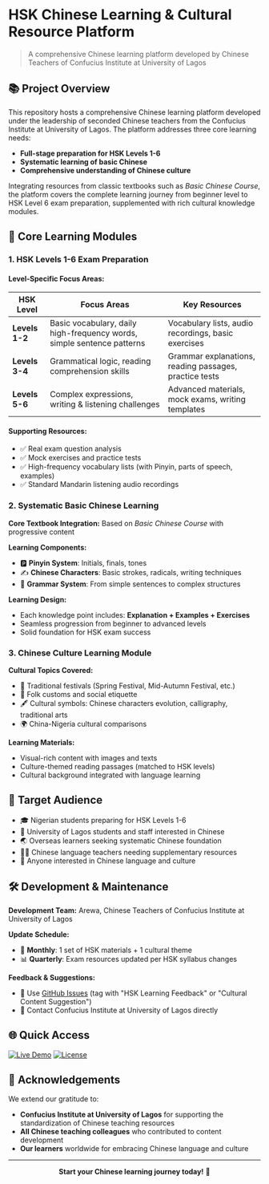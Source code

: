 # HSK Chinese Learning & Cultural Resource Platform

> A comprehensive Chinese learning platform developed by Chinese Teachers of Confucius Institute at University of Lagos

## 📚 Project Overview

This repository hosts a comprehensive Chinese learning platform developed under the leadership of seconded Chinese teachers from the Confucius Institute at University of Lagos. The platform addresses three core learning needs:

- **Full-stage preparation for HSK Levels 1-6**
- **Systematic learning of basic Chinese** 
- **Comprehensive understanding of Chinese culture**

Integrating resources from classic textbooks such as *Basic Chinese Course*, the platform covers the complete learning journey from beginner level to HSK Level 6 exam preparation, supplemented with rich cultural knowledge modules.

## 🎯 Core Learning Modules

### 1. HSK Levels 1-6 Exam Preparation

#### Level-Specific Focus Areas:

| HSK Level | Focus Areas | Key Resources |
|-----------|-------------|---------------|
| **Levels 1-2** | Basic vocabulary, daily high-frequency words, simple sentence patterns | Vocabulary lists, audio recordings, basic exercises |
| **Levels 3-4** | Grammatical logic, reading comprehension skills | Grammar explanations, reading passages, practice tests |
| **Levels 5-6** | Complex expressions, writing & listening challenges | Advanced materials, mock exams, writing templates |

#### Supporting Resources:
- ✅ Real exam question analysis
- ✅ Mock exercises and practice tests
- ✅ High-frequency vocabulary lists (with Pinyin, parts of speech, examples)
- ✅ Standard Mandarin listening audio recordings

### 2. Systematic Basic Chinese Learning

**Core Textbook Integration:** Based on *Basic Chinese Course* with progressive content

**Learning Components:**
- 🅿️ **Pinyin System**: Initials, finals, tones
- ✍️ **Chinese Characters**: Basic strokes, radicals, writing techniques  
- 📝 **Grammar System**: From simple sentences to complex structures

**Learning Design:**
- Each knowledge point includes: **Explanation + Examples + Exercises**
- Seamless progression from beginner to advanced levels
- Solid foundation for HSK exam success

### 3. Chinese Culture Learning Module

**Cultural Topics Covered:**
- 🎉 Traditional festivals (Spring Festival, Mid-Autumn Festival, etc.)
- 🤝 Folk customs and social etiquette
- 🖋️ Cultural symbols: Chinese characters evolution, calligraphy, traditional arts
- 🌍 China-Nigeria cultural comparisons

**Learning Materials:**
- Visual-rich content with images and texts
- Culture-themed reading passages (matched to HSK levels)
- Cultural background integrated with language learning

## 👥 Target Audience

- 🎓 Nigerian students preparing for HSK Levels 1-6
- 🏫 University of Lagos students and staff interested in Chinese
- 🌏 Overseas learners seeking systematic Chinese foundation
- 👩‍🏫 Chinese language teachers needing supplementary resources
- 💫 Anyone interested in Chinese language and culture

## 🛠️ Development & Maintenance

**Development Team:** Arewa, Chinese Teachers of Confucius Institute at University of Lagos

**Update Schedule:**
- 📅 **Monthly**: 1 set of HSK materials + 1 cultural theme
- 📊 **Quarterly**: Exam resources updated per HSK syllabus changes

**Feedback & Suggestions:**
- 🐛 Use [GitHub Issues](https://github.com/your-repo-link/issues) (tag with "HSK Learning Feedback" or "Cultural Content Suggestion")
- 📧 Contact Confucius Institute at University of Lagos directly

## 🌐 Quick Access

[![Live Demo](https://img.shields.io/badge/Demo-Live_Platform-green?style=for-the-badge)](your-deployment-link-here)
[![License](https://img.shields.io/badge/License-Apache_2.0-blue.svg?style=for-the-badge)](LICENSE)

## 🙏 Acknowledgements

We extend our gratitude to:
- **Confucius Institute at University of Lagos** for supporting the standardization of Chinese teaching resources
- **All Chinese teaching colleagues** who contributed to content development
- **Our learners** worldwide for embracing Chinese language and culture

---

<div align="center">
  
**Start your Chinese learning journey today!** 🎉

</div>
